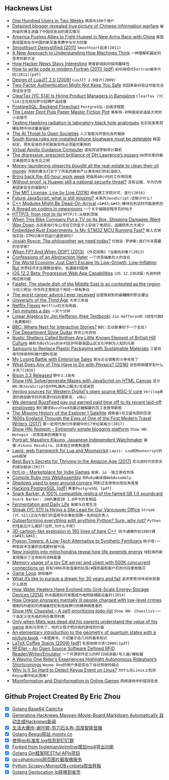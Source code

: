 ## Hacknews List


- [One Hundred Users in Two Weeks](https://joecmarshall.com/posts/one-hundred-users-in-two-weeks/)  `两周内100个用户`
- [Detained blogger revealed true picture of Chinese information warfare](https://www.smh.com.au/world/asia/detained-blogger-revealed-true-picture-of-chinese-information-warfare-20190125-p50tmq.html)  `被拘留的博主透露了中国信息战的真实情况`
- [America Pushes Allies to Fight Huawei in New Arms Race with China](https://www.nytimes.com/2019/01/26/us/politics/huawei-china-us-5g-technology.html)  `美国敦促盟友在与中国的新军备竞赛中与华为抗衡`
- [Smoothsort Demystified (2011)](http://www.keithschwarz.com/smoothsort/)  `Smoothsort启发(2011)`
- [A New Approach to Understanding How Machines Think](https://www.quantamagazine.org/been-kim-is-building-a-translator-for-artificial-intelligence-20190110/)  `一种理解机器如何思考的新方法`
- [How Hacker News Stays Interesting](https://jameshfisher.com/2019/01/26/how-hacker-news-stays-interesting.html)  `黑客新闻如何保持趣味性`
- [How to write code in modern Fortran (2011) [pdf]](https://www.tacc.utexas.edu/documents/13601/162125/fortran_class.pdf)  `如何用现代Fortran编写代码(2011)[pdf]`
- [Design of LuaJIT 2.0 (2009)](http://lua-users.org/lists/lua-l/2009-11/msg00089.html)  `LuaJIT 2.0设计(2009)`
- [Two-Factor Authentication Might Not Keep You Safe](https://www.nytimes.com/2019/01/27/opinion/2fa-cyberattacks-security.html)  `双因素身份验证可能无法保证安全性`
- [ClearTax (YC S14) Is Hiring Product Managers in Bangalore](item?id=19015465)  `ClearTax (YC S14)正在班加罗尔招聘产品经理`
- [PostgreSQL: Backend Flowchart](https://www.postgresql.org/developer/backend/)  `PostgreSQL:后端流程图`
- [The Lester Dent Pulp Paper Master Fiction Plot](https://www.paper-dragon.com/1939/dent.html)  `莱斯特·邓特是纸浆造纸大师的小说情节`
- [Testing Hawking radiation in laboratory black hole analogues](https://phys.org/news/2019-01-hawking-laboratory-black-hole-analogues.html)  `在实验室黑洞模拟物中测试霍金辐射`
- [The AI Threat to Open Societies](https://www.georgesoros.com/2019/01/24/remarks-delivered-at-the-world-economic-forum-2/)  `人工智能对开放社会的威胁`
- [South Korea rules pre-installed phone bloatware must be deletable](https://www.zdnet.com/article/south-korea-rules-pre-installed-phone-bloatware-must-be-deletable/)  `韩国规定，预先安装的手机膨胀软件必须是可删除的`
- [Virtual Apollo Guidance Computer](https://github.com/virtualagc/virtualagc)  `虚拟阿波罗制导计算机`
- [The digressive, prescient brilliance of DH Lawrence’s essays](https://www.newstatesman.com/culture/books/2019/01/our-perpetual-contemporary-digressive-prescient-brilliance-dh-lawrence-s)  `DH劳伦斯的散文离题而又有先见之明`
- [Money-laundering oligarchs bought all the real-estate to clean their oil money](https://boingboing.net/2019/01/27/cz-edwards.html)  `洗钱的寡头们买下了所有的房地产以清洗他们的石油收入`
- [Bring back the 40-hour work week](https://www.salon.com/2012/03/14/bring_back_the_40_hour_work_week/)  `把每周40小时的工作带回来`
- [Without proof, is Huawei still a national security threat?](https://techcrunch.com/2019/01/26/is-huawei-a-national-security-threat/)  `没有证据，华为仍然是国家安全的威胁吗?`
- [The MIT License, Line by Line (2016)](https://writing.kemitchell.com/2016/09/21/MIT-License-Line-by-Line.html)  `麻省理工学院许可，逐行(2016)`
- [Future JavaScript: what is still missing?](http://2ality.com/2019/01/future-js.html)  `未来的JavaScript:还缺少什么?`
- [C&#43;&#43; Modules Might Be Dead-On-Arrival](https://vector-of-bool.github.io/2019/01/27/modules-doa.html)  `c&#43;&#43;模块在到达时可能是死的`
- [A thread on coders in newsrooms](https://threader.app/thread/1089507217588609029)  `一个关于编辑部程序员的帖子`
- [HTTP/3: from root to tip](https://blog.cloudflare.com/http-3-from-root-to-tip/)  `HTTP/3:从根到顶端`
- [When This Bike Company Put a TV on Its Box, Shipping Damages Went Way Down](https://www.bicycling.com/news/a20027122/vanmoof-tv-on-box-damaged-bikes/)  `当这家自行车公司在它的盒子上安装了电视后，运输损失大大减少`
- [Embedded Rust Experiments: Is My STM32 MCU Running Fast?](https://nercury.github.io/rust/embedded/experiments/2019/01/27/rust-embedded-02-measuring-the-clock.html)  `嵌入式锈蚀实验:STM32单片机运行速度快吗?`
- [Josiah Royce:  The philosopher we need today?](https://www.nytimes.com/2019/01/24/opinion/josiah-royce-loyalty.html)  `约西亚·罗伊斯:我们今天需要的哲学家?`
- [When FP? And When OOP? (2013)](http://raganwald.com/2013/04/08/functional-vs-OOP.html)  `《外交政策》?当面向对象?(2013)`
- [Confessions of an Abstraction Hater](http://250bpm.com/blog:144)  `一个厌恶抽象的人的自白`
- [The World Economy Just Can’t Escape Its Low-Growth, Low-Inflation Rut](https://www.nytimes.com/2019/01/27/upshot/world-economy-low-growth-low-interest-deflation.html)  `世界经济无法摆脱低增长、低通胀的困境`
- [iOS 12.2 Beta: Progressive Web App Capabilities](https://twitter.com/mhartington/status/1089292031548145666)  `iOS 12.2测试版:先进的网络应用功能`
- [Falafel: The staple dish of the Middle East is as contested as the region](https://www.historytoday.com/alexander-lee/falafel)  `沙拉三明治:中东的主食和这个地区一样有争议`
- [The worst career advice I ever received](https://hackernoon.com/the-worst-career-advice-i-ever-received-54aaf2a50c93)  `这是我收到的最糟糕的职业建议`
- [University of the Third Age](https://en.wikipedia.org/wiki/University_of_the_Third_Age)  `大学三年级`
- [Netflix Flexes](https://stratechery.com/2019/netflix-flexes/)  `Netflix的方向弯曲,`
- [Ten minutes a day](https://medium.com/@alexallain/ten-minutes-a-day-e2fa1084f924)  `一天十分钟`
- [Linear Algebra by Jim Hefferon (free Textbook)](http://joshua.smcvt.edu/linearalgebra/)  `Jim Hefferon的《线性代数》(免费教材)`
- [BBC: Where Next for Interactive Stories?](https://www.bbc.co.uk/rd/blog/2019-01-interactive-drama-stories-branching-narrative)  `BBC:互动故事的下一个去处?`
- [The Department Store Guitar](https://tedium.co/2019/01/24/department-store-guitar-history/)  `百货公司吉他`
- [Rustic Shelters Called Bothies Are Little Known Element of British Hill Culture](https://www.nytimes.com/2019/01/21/travel/in-search-of-britains-bothies.html)  `被称为Bothies的乡村庇护所是英国山区文化中鲜为人知的元素`
- [Samsung to Replace Plastic Packaging with Sustainable Materials](https://news.samsung.com/global/samsung-electronics-to-replace-plastic-packaging-with-sustainable-materials)  `三星将用可持续材料替代塑料包装`
- [My Losing Battle with Enterprise Sales](https://lukekanies.com/my-losing-battle-with-enterprise-sales/)  `我与企业销售的斗争失败了`
- [What Does Any of This Have to Do with Physics? (2016)](http://nautil.us/issue/43/heroes/what-does-any-of-this-have-to-do-with-physics)  `这些和物理学有什么关系?(2016)`
- [Bison 3.3 Released](https://lwn.net/Articles/777594/)  `野牛3.3发布`
- [Show HN: Solve/generate Mazes with JavaScript on HTML Canvas](https://github.com/dmaydan/Maze_Solver_Generator)  `显示HN:用JavaScript在HTML画布上解决/生成迷宫`
- [Verilog sources for Western Digital&#39;s open source RISC-V core](https://github.com/westerndigitalcorporation/swerv_eh1)  `Verilog来源的西部数字的开放源代码的里斯克- v核心`
- [We demand BuzzFeed pay out earned paid time off to its recent laid-off employees](https://medium.com/@BuzzFeedNewsStaffCouncil/letter-to-buzzfeed-pto-layoffs-f79d9c857a21)  `我们要求BuzzFeed向最近被解雇的员工发放带薪假`
- [The Missing History of the Explorer 1 Satellite](https://airandspace.si.edu/stories/editorial/missing-history-explorer-1-satellite)  `探索者1号卫星失踪的历史`
- [1600s England Through the Eyes of One of the First Modern Travel Writers (2017)](https://www.smithsonianmag.com/smart-news/see-1600s-england-through-eyes-one-first-travel-writers-180963536/)  `第一批现代旅行作家眼中的17世纪英格兰(2017)`
- [Show HN: Notepin – Extremely simple blogging platform](https://notepin.co/blog/)  `Show HN: Notepin -非常简单的博客平台`
- [Portrait: Masahiro Kikuno, Japanese Independent Watchmaker](http://watchesbysjx.com/2017/05/portrait-masahiro-kikuno-japanese-watchmaker.html)  `画像:Kikuno Masahiro，日本独立钟表制造商`
- [Lapis: web framework for Lua and Moonscript](http://leafo.net/lapis/)  `Lapis: Lua和Moonscript的web框架`
- [Best Buy’s Secrets for Thriving in the Amazon Age (2017)](https://www.nytimes.com/2017/09/18/business/best-buy-amazon.html)  `亚马逊时代百思买的成功秘诀(2017)`
- [Itch.io - Marketplace for Indie Games](https://itch.io/)  `发痒。io -独立游戏市场`
- [Compile Ruby into WebAssembly](https://github.com/jasoncharnes/run.rb)  `将Ruby编译成WebAssembly`
- [Shadows used to peer around corners](https://www.nature.com/articles/d41586-019-00174-1)  `阴影过去常常出现在角落里`
- [Hacking PostgreSQL [pdf]](https://www.postgresql.eu/events/pgconfeu2018/sessions/session/2058/slides/96/hackingpg-present.pdf)  `黑客PostgreSQL [pdf]`
- [Snark Barker: A 100% compatible replica of the famed SB 1.0 soundcard](https://github.com/schlae/snark-barker)  `Snark Barker: 100%兼容SB 1.0声卡的复制品`
- [Fermentation and Daily Life](https://www.notechmagazine.com/2018/07/fermentation-and-daily-life.html)  `发酵与日常生活`
- [Streak (YC S11) Is Hiring a Site Lead for Our Vancouver Office](https://www.streak.com/careers/vancouver-site-lead)  `Streak (YC S11)正在为我们的温哥华办事处招聘一名网站负责人`
- [Outperforming everything with anything Python? Sure, why not?](https://wordsandbuttons.online/outperforming_everything_with_anything.html)  `Python的性能比什么都好?当然,为什么不呢?`
- [3D cartoon-like explosion in 180 lines of bare C&#43;&#43;](https://github.com/ssloy/tinykaboom/wiki)  `3D卡通爆炸在180行裸c&#43;&#43;`
- [Pigeon Towers: A Low-Tech Alternative to Synthetic Fertilizers](https://www.notechmagazine.com/2016/10/pigeon-towers-a-low-tech-alternative-to-synthetic-fertilizers.html)  `鸽子塔:一种低技术含量的合成肥料替代品`
- [New insights into mitochondria reveal how life expends energy](http://aging.nautil.us/feature/173/yes-life-in-the-fast-lane-kills-you)  `线粒体的新发现揭示了生命如何消耗能量`
- [Memory usage of a toy C# server and client with 500K concurrent connections on](https://github.com/kjpgit/techdemo/blob/master/dotnet_client_server/README.md)  `具有500K并发连接的玩具c#服务器和客户机的内存使用情况`
- [Game Loop](http://gameprogrammingpatterns.com/game-loop.html)  `游戏循环`
- [What it’s like to pursue a dream for 30 years and fail](https://thehustle.co/bionic-boot/)  `追求梦想30年却失败是什么感觉`
- [How Water Heaters Have Evolved into Grid-Scale Energy-Storage Devices (2014)](https://www.esource.com/ES-WP-18/GIWHs)  `热水器是如何发展成为电网级储能设备的(2014)`
- [How Oregon ensnares mentally ill people charged with low-level crimes](https://www.oregonlive.com/expo/news/g66l-2019/01/a646cacb3c6955/costly-ineffective-cruel-how-oregon-ensnares-mentally-ill-people-charged-with-lowlevel-crimes.html)  `俄勒冈州是如何诱捕被控犯有低级罪行的精神病患者的`
- [Show HN: Chaoslist – A self-prioritizing todo-list](https://chaoslist.io/)  `Show HN: Chaoslist—一个自定义优先级的待办事项列表`
- [Only when Mats was dead did his parents understand the value of his game](https://translate.google.com/translate?sl=no&amp;tl=en&amp;u=https%3A%2F%2Fwww.nrk.no%2Fdokumentar%2Fxl%2Fforst-da-mats-var-dod_-forsto-foreldrene-verdien-av-gamingen-hans-1.14197198)  `直到马茨死了，他的父母才明白他的游戏的价值`
- [An elementary introduction to the geometry of quantum states with a picture book](https://arxiv.org/abs/1901.06688)  `一本图画书，介绍量子态几何的基本知识`
- [LaTeX Coffee Stains (2009) [pdf]](http://hanno-rein.de/downloads/coffee.pdf)  `乳胶咖啡污渍(2009)[pdf]`
- [RFIDler – An Open Source Software Defined RFID Reader/Writer/Emulator](http://adamsblog.aperturelabs.com/2013/08/rfidler-open-source-software-defined.html?m=0)  `一个开源软件定义的RFID阅读器/写入器/模拟器`
- [A Waymo One Rider’s Experiences Highlight Autonomous Rideshare’s Shortcomings](https://futurism.com/waymo-one-early-rider-autonomous-vehicle)  `Waymo One的用户体验突出了自动驾驶的缺点`
- [Why Is It So Hard to Detect Keyup Event on Linux?](http://blog.robertelder.org/detect-keyup-event-linux-terminal/)  `为什么在Linux上检测Keyup事件如此困难?`
- [Misinformation and Disinformation in Online Games](https://digital.lib.washington.edu/researchworks/handle/1773/42416)  `网络游戏中的错误信息`

## Github Project Created By Eric Zhou

- [x] [Golang Base64 Captcha](https://github.com/mojocn/base64Captcha)
- [x] [Generating Hacknews Maoyan-Movie-Board Markdown Automatically 自动生成Hacknews新闻](https://github.com/dejavuzhou/md-genie)
- [x] [生活大爆炸-谢尔顿-剪刀石头布-百度智能音箱](https://github.com/mojocn/dueros-bang-game)
- [x] [Golang Beego网站 mojotv.cn](https://github.com/mojocn/www.mojotv.cn)
- [x] [使用go标准库,log信息到钉钉群](https://github.com/mojocn/dooger)
- [x] [Forked from fogleman/primitive增加mp4导出功能](https://github.com/mojocn/primitive)
- [x] [Golang Gin框架RESTful APIs项目](https://github.com/JJJJJJJerk/ezier-golang-web-api-framework)
- [x] [go+phantomjs网页图片截取微服务](https://github.com/mojocn/screen_shot)
- [x] [Python Scrapy+MongoDB+cnbeta爬虫样板](https://github.com/mojocn/scrapy_mongodb_boilerplate_cnbeta)
- [x] [Golang Geolocation Ip转换到省市](https://github.com/mojocn/ip2location)
